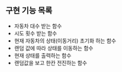 ## 구현 기능 목록
- 자동차 대수 받는 함수
- 시도 횟수 받는 함수
- 현재 자동차의 상태(이동거리) 초기화 하는 함수
- 랜덤 값에 따라 상태를 이동하는 함수
- 현재 상태를 출력하는 함수
- 랜덤값을 보고 한칸 전진하는 함수
